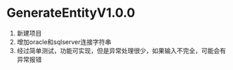 # GenerateEntityV1.0.0
1. 新建项目  
2. 增加oracle和sqlserver连接字符串
3. 经过简单测试，功能可实现，但是异常处理很少，如果输入不完全，可能会有异常报错
